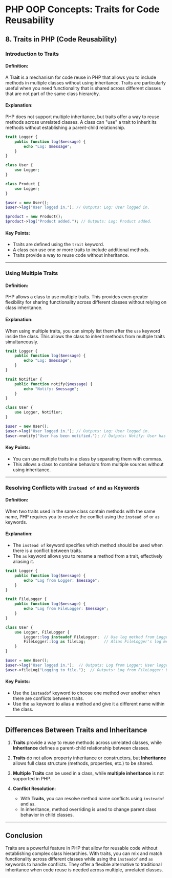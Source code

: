 
# PHP OOP Concepts: Traits for Code Reusability

## 8. Traits in PHP (Code Reusability)

### Introduction to Traits

#### Definition:
A **Trait** is a mechanism for code reuse in PHP that allows you to include methods in multiple classes without using inheritance. Traits are particularly useful when you need functionality that is shared across different classes that are not part of the same class hierarchy.

#### Explanation:
PHP does not support multiple inheritance, but traits offer a way to reuse methods across unrelated classes. A class can "use" a trait to inherit its methods without establishing a parent-child relationship.

```php
trait Logger {
    public function log($message) {
        echo "Log: $message";
    }
}

class User {
    use Logger;
}

class Product {
    use Logger;
}

$user = new User();
$user->log("User logged in."); // Outputs: Log: User logged in.

$product = new Product();
$product->log("Product added."); // Outputs: Log: Product added.
```

#### Key Points:
- Traits are defined using the `trait` keyword.
- A class can use one or more traits to include additional methods.
- Traits provide a way to reuse code without inheritance.

---

### Using Multiple Traits

#### Definition:
PHP allows a class to use multiple traits. This provides even greater flexibility for sharing functionality across different classes without relying on class inheritance.

#### Explanation:
When using multiple traits, you can simply list them after the `use` keyword inside the class. This allows the class to inherit methods from multiple traits simultaneously.

```php
trait Logger {
    public function log($message) {
        echo "Log: $message";
    }
}

trait Notifier {
    public function notify($message) {
        echo "Notify: $message";
    }
}

class User {
    use Logger, Notifier;
}

$user = new User();
$user->log("User logged in."); // Outputs: Log: User logged in.
$user->notify("User has been notified."); // Outputs: Notify: User has been notified.
```

#### Key Points:
- You can use multiple traits in a class by separating them with commas.
- This allows a class to combine behaviors from multiple sources without using inheritance.

---

### Resolving Conflicts with `instead of` and `as` Keywords

#### Definition:
When two traits used in the same class contain methods with the same name, PHP requires you to resolve the conflict using the `instead of` or `as` keywords.

#### Explanation:
- The `instead of` keyword specifies which method should be used when there is a conflict between traits.
- The `as` keyword allows you to rename a method from a trait, effectively aliasing it.

```php
trait Logger {
    public function log($message) {
        echo "Log from Logger: $message";
    }
}

trait FileLogger {
    public function log($message) {
        echo "Log from FileLogger: $message";
    }
}

class User {
    use Logger, FileLogger {
        Logger::log insteadof FileLogger;  // Use log method from Logger
        FileLogger::log as fileLog;        // Alias FileLogger's log method
    }
}

$user = new User();
$user->log("User logged in.");  // Outputs: Log from Logger: User logged in.
$user->fileLog("Logging to file.");  // Outputs: Log from FileLogger: Logging to file.
```

#### Key Points:
- Use the `insteadof` keyword to choose one method over another when there are conflicts between traits.
- Use the `as` keyword to alias a method and give it a different name within the class.

---

## Differences Between Traits and Inheritance

1. **Traits** provide a way to reuse methods across unrelated classes, while **Inheritance** defines a parent-child relationship between classes.

2. **Traits** do not allow property inheritance or constructors, but **Inheritance** allows full class structure (methods, properties, etc.) to be shared.

3. **Multiple Traits** can be used in a class, while **multiple inheritance** is not supported in PHP.

4. **Conflict Resolution**:
   - With **Traits**, you can resolve method name conflicts using `insteadof` and `as`.
   - In inheritance, method overriding is used to change parent class behavior in child classes.

---

## Conclusion

Traits are a powerful feature in PHP that allow for reusable code without establishing complex class hierarchies. With traits, you can mix and match functionality across different classes while using the `insteadof` and `as` keywords to handle conflicts. They offer a flexible alternative to traditional inheritance when code reuse is needed across multiple, unrelated classes.
